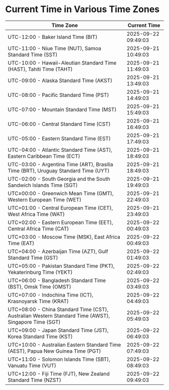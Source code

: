 # Current Time in Various Time Zones

| Time Zone | Current Time |
|-----------|--------------|
| UTC-12:00 - Baker Island Time (BIT) | 2025-09-22 09:49:03 |
| UTC-11:00 - Niue Time (NUT), Samoa Standard Time (SST) | 2025-09-21 10:49:03 |
| UTC-10:00 - Hawaii-Aleutian Standard Time (HAST), Tahiti Time (TAHT) | 2025-09-21 11:49:03 |
| UTC-09:00 - Alaska Standard Time (AKST) | 2025-09-21 13:49:03 |
| UTC-08:00 - Pacific Standard Time (PST) | 2025-09-21 14:49:03 |
| UTC-07:00 - Mountain Standard Time (MST) | 2025-09-21 15:49:03 |
| UTC-06:00 - Central Standard Time (CST) | 2025-09-21 16:49:03 |
| UTC-05:00 - Eastern Standard Time (EST) | 2025-09-21 17:49:03 |
| UTC-04:00 - Atlantic Standard Time (AST), Eastern Caribbean Time (ECT) | 2025-09-21 18:49:03 |
| UTC-03:00 - Argentina Time (ART), Brasília Time (BRT), Uruguay Standard Time (UYT) | 2025-09-21 18:49:03 |
| UTC-02:00 - South Georgia and the South Sandwich Islands Time (SGT) | 2025-09-21 19:49:03 |
| UTC±00:00 - Greenwich Mean Time (GMT), Western European Time (WET) | 2025-09-21 22:49:03 |
| UTC+01:00 - Central European Time (CET), West Africa Time (WAT) | 2025-09-21 23:49:03 |
| UTC+02:00 - Eastern European Time (EET), Central Africa Time (CAT) | 2025-09-22 00:49:03 |
| UTC+03:00 - Moscow Time (MSK), East Africa Time (EAT) | 2025-09-22 00:49:03 |
| UTC+04:00 - Azerbaijan Time (AZT), Gulf Standard Time (GST) | 2025-09-22 01:49:03 |
| UTC+05:00 - Pakistan Standard Time (PKT), Yekaterinburg Time (YEKT) | 2025-09-22 02:49:03 |
| UTC+06:00 - Bangladesh Standard Time (BST), Omsk Time (OMST) | 2025-09-22 03:49:03 |
| UTC+07:00 - Indochina Time (ICT), Krasnoyarsk Time (KRAT) | 2025-09-22 04:49:03 |
| UTC+08:00 - China Standard Time (CST), Australian Western Standard Time (AWST), Singapore Time (SGT) | 2025-09-22 05:49:03 |
| UTC+09:00 - Japan Standard Time (JST), Korea Standard Time (KST) | 2025-09-22 06:49:03 |
| UTC+10:00 - Australian Eastern Standard Time (AEST), Papua New Guinea Time (PGT) | 2025-09-22 07:49:03 |
| UTC+11:00 - Solomon Islands Time (SBT), Vanuatu Time (VUT) | 2025-09-22 08:49:03 |
| UTC+12:00 - Fiji Time (FJT), New Zealand Standard Time (NZST) | 2025-09-22 09:49:03 |
